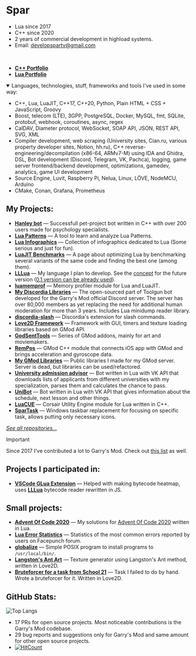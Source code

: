 # Spar

* Lua since 2017
* C++ since 2020
* 2 years of commercial development in highload systems.
* Email: [developspartv@gmail.com](mailto:developspartv@gmail.com)

</br>

* **[С++ Portfolio](cpp-portfolio.md)**
* **[Lua Portfolio](lua-portfolio.md)**
<details open>
  <summary>Languages, technologies, stuff, frameworks and tools I've used in some way:</summary>
  
* C++, Lua, LuaJIT, C++17, C++20, Python, Plain HTML + CSS + JavaScript, Groovy
* Boost, telecom (LTE), 3GPP, PostgreSQL, Docker, MySQL, fmt, SQLite, protobuf, webhook, coroutines, async, regex
* CalDAV, Diameter protocol, WebSocket, SOAP API, JSON, REST API, SVG, XML
* Compiler development, web scraping (University sites, Cian.ru, various property developer sites, Notion, hh.ru), C++ reverse-engineering/decompilation (x86-64, ARMv7-M) using IDA and Ghidra, DSL, Bot development (Discord, Telegram, VK, Pachca), logging, game server frontend/backend development, optimizations, gamedev, analytics, game UI development
* Source Engine, Luvit, Raspberry Pi, Nelua, Linux, LÖVE, NodeMCU, Arduino
* CMake, Conan, Grafana, Prometheus
</details>

My Projects:
-
- **[Hanley bot](https://github.com/GitSparTV/hanley_bot)** — Successfull pet-project bot written in C++ with over 200 users made for psychology specialists.
- **[Lua Patterns](https://gitspartv.github.io/lua-patterns)** — A tool to learn and analyze Lua Patterns.
- **[Lua Infographics](https://github.com/GitSparTV/lua-infographics)** — Collection of infographics dedicated to Lua (Some serious and just for fun).
- **[LuaJIT Benchmarks](https://gitspartv.github.io/LuaJIT-Benchmarks)** — A page about optimizing Lua by benchmarking several variants of the same code and finding the best one (among them).
- **[LLLua](https://github.com/GitSparTV/LLLua/)** — My language I plan to develop. See the [concept](https://github.com/GitSparTV/LLLua/blob/master/CONCEPT.md) for the future version ([0.1 version can be already used](https://github.com/GitSparTV/LLLua/tree/v0.1/0.1)).
- **[luamemprof](https://github.com/GitSparTV/lmemprof)** — Memory profiler module for Lua and LuaJIT.
- **[My Discordia Libraries](https://github.com/GitSparTV/gg.gmod-bot-public)** — The open-sourced part of Toolgun bot developed for the Garry's Mod official Discord server. The server has over 80,000 members as yet replacing the need for additional human moderation for more than 3 years. Includes Lua minidump reader library.
- **[discordia-slash](https://github.com/GitSparTV/discordia-slash)** — Discordia's extension for slash commands.
- **[Love2D Framework](https://github.com/GitSparTV/Files/tree/master/Love2D/Framework)** — Framework with GUI, timers and texture loading libraries based on GMod API.
- **[GodSentTools](https://github.com/GitSparTV/GodSentTools)** — Series of GMod addons, mainly for art and moviemakers.
- **[RemPos](https://github.com/GitSparTV/gmsv_rempos)** — GMod C++ module that connects iOS app with GMod and brings acceleration and gyroscope data.
- **[My GMod Libraries](https://github.com/GitSparTV/GmodLibraries)** — Public libraries I made for my GMod server. Server is dead, but libraries can be used/refactored.
- **[University admission advisor](https://github.com/GitSparTV/GitSparTV/blob/main/lua-portfolio.md#unversity-admission-advisor)** — Bot written in Lua with VK API that downloads lists of applicants from different universities with my specialization, parses them and calculates the chance to pass.
- **[UniBot](https://github.com/GitSparTV/Files/tree/master/UniBot)** — Bot written in Lua with VK API that gives information about the schedule, next lesson and other things.
- **[LuaCUE](https://github.com/GitSparTV/LuaCUE)** — Corsair Utility Engine module for Lua written in C++.
- **[SparTask](https://github.com/GitSparTV/SparTask)** — Windows taskbar replacement for focusing on specific task, allows putting only necessary icons.

*[See all repositories...](https://github.com/GitSparTV?tab=repositories)*

> [!IMPORTANT]
> Since 2017 I've contributed a lot to Garry's Mod. Check out [this list](gmod-contribs.md) as well.

Projects I participated in:
-
- **[VSCode GLua Extension](https://github.com/WilliamVenner/vscode-glua-enhanced)** — Helped with making bytecode heatmap, uses **[LLLua](https://github.com/GitSparTV/LLLua/)** bytecode reader rewritten in JS.

Small projects:
-
- **[Advent Of Code 2020](https://github.com/GitSparTV/Files/tree/master/aoc2020)** — My solutions for [Advent Of Code 2020](https://adventofcode.com/2020) written in Lua.
- **[Lua Error Statistics](https://github.com/GitSparTV/Files/tree/master/Facepunch%20Error%20Stats)** — Statistics of the most common errors reported by users on Facepunch forum.
- **[globalize](https://github.com/GitSparTV/globalize)** — Simple POSIX program to install programs to `/usr/local/bin/`.
- **[Langston's Ant Art](https://github.com/GitSparTV/Files/tree/master/Love2D/LangtonsAnt)** — Texture generator using Langston's Ant method, written in Love2D.
- **[Bruteforcer for a task from School 21](https://github.com/GitSparTV/Files/tree/master/Love2D/School21)** — Task I failed to do by hand. Wrote a bruteforcer for it. Written in Love2D.

GitHub Stats:
-

![Top Langs](https://github-readme-stats.vercel.app/api/top-langs/?username=GitSparTV&layout=compact)

* 17 PRs for open source projects. Most noticeable contributions is the Garry's Mod codebase.
* 29 bug reports and suggestions only for Garry's Mod and same amount for other open source projects.
* [![HitCount](http://hits.dwyl.com/GitSparTV/GitSparTV.svg?style=flat)](http://hits.dwyl.com/GitSparTV/GitSparTV)
